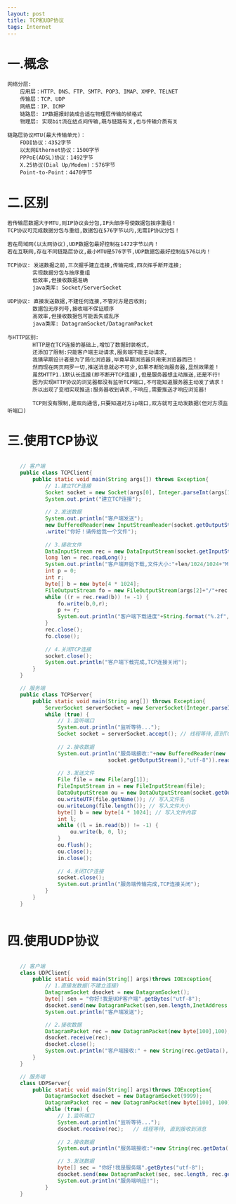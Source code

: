 ```yaml
---
layout: post
title: TCP和UDP协议
tags: Internet
---
```

# 一.概念

	网络分层:
		应用层：HTTP、DNS、FTP、SMTP、POP3、IMAP、XMPP、TELNET
		传输层：TCP、UDP
		网络层：IP、ICMP		
		链路层: IP数据报封装成合适在物理层传输的帧格式
		物理层: 实现bit流在结点间传输,既与链路有关,也与传输介质有关
	
	链路层协议MTU(最大传输单元)：
		FDDI协议：4352字节
		以太网Ethernet协议：1500字节
		PPPoE(ADSL)协议：1492字节
		X.25协议(Dial Up/Modem)：576字节
		Point-to-Point：4470字节

# 二.区别
		
	若传输层数据大于MTU,则IP协议会分包,IP头部序号使数据包按序重组！	
	TCP协议可完成数据分包与重组,数据包在576字节以内,无需IP协议分包！	
	
	若在局域网(以太网协议),UDP数据包最好控制在1472字节以内！ 
	若在互联网,存在不同链路层协议,最小MTU是576字节,UDP数据包最好控制在576以内！	
	
	TCP协议: 发送数据之前,三次握手建立连接,传输完成,四次挥手断开连接;
			实现数据分包与按序重组
			低效率,但接收数据准确
			java类库: Socket/ServerSocket
	
	UDP协议: 直接发送数据,不建任何连接,不管对方是否收到;
			数据包无序列号,接收端不保证顺序
			高效率,但接收数据包可能丢失或乱序
			java类库: DatagramSocket/DatagramPacket
	
	与HTTP区别:
			HTTP是在TCP连接的基础上,增加了数据封装格式,
			还添加了限制:只能客户端主动请求,服务端不能主动请求,
			我猜早期设计者是为了简化浏览器,毕竟早期浏览器只用来浏览器而已！			
			然而现在网页网罗一切,推送消息就必不可少,如果不断轮询服务器,显然效果差！
			虽然HTTP1.1默认长连接(即不断开TCP连接),但是服务器想主动推送,还是不行!
			因为实现HTTP协议的浏览器都没有监听TCP端口,不可能知道服务器主动发了请求！
			所以出现了变相实现推送:服务器收到请求,不响应,需要推送才响应浏览器!
									
			TCP则没有限制,是双向通信,只要知道对方ip端口,双方就可主动发数据(但对方须监听端口)				
	
# 三.使用TCP协议

```java

	// 客户端
	public class TCPClient{
		public static void main(String args[]) throws Exception{
			// 1.建立TCP连接
			Socket socket = new Socket(args[0], Integer.parseInt(args[1])); // 服务端IP端口
			System.out.print("建立TCP连接");
			
			// 2.发送数据
			System.out.println("客户端发送");
			new BufferedReader(new InputStreamReader(socket.getOutputStream(),"utf-8"))
			.write("你好！请传给我一个文件");
			
			// 3.接收文件
			DataInputStream rec = new DataInputStream(socket.getInputStream());			
			long len = rec.readLong();
			System.out.println("客户端开始下载,文件大小:"+len/1024/1024+"MB");
			int p = 0;
			int r;
			byte[] b = new byte[4 * 1024];
			FileOutputStream fo = new FileOutputStream(args[2]+"/"+rec.readUTF());
			while ((r = rec.read(b)) != -1) {
				fo.write(b,0,r);
				p += r;
				System.out.println("客户端下载进度"+String.format("%.2f",p*100.0/len)+"%");     
			}
			rec.close();
			fo.close();
			
			// 4.关闭TCP连接
			socket.close();
			System.out.println("客户端下载完成,TCP连接关闭");
		}
	}

	// 服务端
	public class TCPServer{
		public static void main(String arg[]) throws Exception{
			ServerSocket serverSocket = new ServerSocket(Integer.parseInt(arg[0]));
			while (true) {
				// 1.监听端口
				System.out.println("监听等待...");
				Socket socket = serverSocket.accept(); // 线程等待,直到TCP连接成功
				
				// 2.接收数据
				System.out.println("服务端接收:"+new BufferedReader(new InputStreamReader(
								socket.getOutputStream(),"utf-8")).readLine());				
				
				// 3.发送文件
				File file = new File(arg[1]);
				FileInputStream in = new FileInputStream(file);
				DataOutputStream ou = new DataOutputStream(socket.getOutputStream());            
				ou.writeUTF(file.getName()); // 写入文件名		
				ou.writeLong(file.length()); // 写入文件大小			
				byte[] b = new byte[4 * 1024]; // 写入文件内容	
				int l;
				while ((l = in.read(b)) != -1) {
					ou.write(b, 0, l);
				}
				ou.flush();
				ou.close();
				in.close();
				
				// 4.关闭TCP连接
				socket.close();
				System.out.println("服务端传输完成,TCP连接关闭");
			}
		}
	}
	
```

# 四.使用UDP协议

```java

	// 客户端
	class UDPClient{
		public static void main(String[] args)throws IOException{
			// 1.直接发数据(不建立连接)
			DatagramSocket dsocket = new DatagramSocket();
			byte[] sen = "你好!我是UDP客户端".getBytes("utf-8");
			dsocket.send(new DatagramPacket(sen,sen.length,InetAddress.getByName("localhost"),9999));
			System.out.println("客户端发送");

			// 2.接收数据
			DatagramPacket rec = new DatagramPacket(new byte[100],100);
			dsocket.receive(rec);	
			dsocket.close();
			System.out.println("客户端接收:" + new String(rec.getData(),0,rec.getLength()));
		}
	}

	// 服务端
	class UDPServer{
		public static void main(String[] args)throws IOException{			
			DatagramSocket dsocket = new DatagramSocket(9999);
			DatagramPacket rec = new DatagramPacket(new byte[100], 100);			
			while (true) {
				// 1.监听端口
				System.out.println("监听等待...");
				dsocket.receive(rec);   // 线程等待, 直到接收到消息
				
				// 2.接收数据
				System.out.println("服务端接收:"+new String(rec.getData(), 0, rec.getLength()));

				// 3.发送数据
				byte[] sec = "你好!我是服务端".getBytes("utf-8");
				dsocket.send(new DatagramPacket(sec, sec.length, rec.getAddress(), rec.getPort()));
				System.out.println("服务端响应!");
			}
	}

```